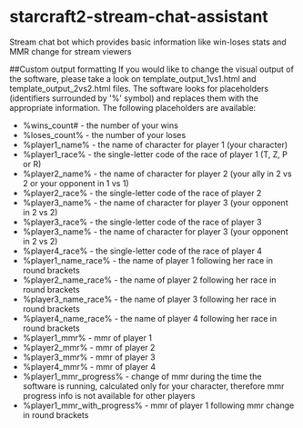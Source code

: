 # starcraft2-stream-chat-assistant
Stream chat bot which provides basic information like win-loses stats and MMR change for stream viewers

##Custom output formatting
If you would like to change the visual output of the software, please take a look on template_output_1vs1.html and template_output_2vs2.html files. The software looks for placeholders (identifiers surrounded by '%' symbol) and replaces them with the appropriate information.
The following placeholders are available:
- %wins_count# - the number of your wins
- %loses_count% - the number of your loses
- %player1_name% - the name of character for player 1 (your character)
- %player1_race% - the single-letter code of the race of player 1 (T, Z, P or R)
- %player2_name% - the name of character for player 2 (your ally in 2 vs 2 or your opponent in 1 vs 1)
- %player2_race% - the single-letter code of the race of player 2
- %player3_name% - the name of character for player 3 (your opponent in 2 vs 2)
- %player3_race% - the single-letter code of the race of player 3
- %player3_name% - the name of character for player 3 (your opponent in 2 vs 2)
- %player4_race% - the single-letter code of the race of player 4
- %player1_name_race% - the name of player 1 following her race in round brackets
- %player2_name_race% - the name of player 2 following her race in round brackets
- %player3_name_race% - the name of player 3 following her race in round brackets
- %player4_name_race% - the name of player 4 following her race in round brackets
- %player1_mmr% - mmr of player 1
- %player2_mmr% - mmr of player 2
- %player3_mmr% - mmr of player 3
- %player4_mmr% - mmr of player 4
- %player1_mmr_progress% - change of mmr during the time the software is running, calculated only for your character, therefore mmr progress info is not available for other players
- %player1_mmr_with_progress% - mmr of player 1 following mmr change in round brackets

